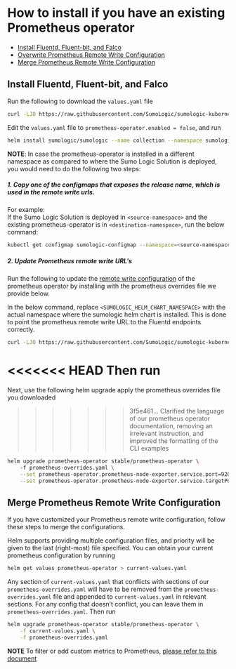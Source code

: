 # How to install if you have an existing Prometheus operator

<!-- TOC -->
 
- [Install Fluentd, Fluent-bit, and Falco](#install-fluentd-fluent-bit-and-falco) 
- [Overwrite Prometheus Remote Write Configuration](#overwrite-prometheus-remote-write-configuration) 
- [Merge Prometheus Remote Write Configuration](#merge-prometheus-remote-write-configuration)  

<!-- /TOC -->

## Install Fluentd, Fluent-bit, and Falco

Run the following to download the `values.yaml` file

```bash
curl -LJO https://raw.githubusercontent.com/SumoLogic/sumologic-kubernetes-collection/v0.17.0/deploy/helm/sumologic/values.yaml
```

Edit the `values.yaml` file to `prometheus-operator.enabled = false`, and run

```bash
helm install sumologic/sumologic --name collection --namespace sumologic -f values.yaml --set sumologic.accessId=<SUMO_ACCESS_ID> --set sumologic.accessKey=<SUMO_ACCESS_KEY> --set sumologic.clusterName=<MY_CLUSTER_NAME> 
```

**NOTE**:
In case the prometheus-operator is installed in a different namespace as compared to where the Sumo Logic Solution is deployed, you would need to do the following two steps:

##### 1. Copy one of the configmaps that exposes the release name,  which is used in the remote write urls.

For example:\
If the Sumo Logic Solution is deployed in `<source-namespace>` and the existing prometheus-operator is in `<destination-namespace>`, run the below command:
```bash
kubectl get configmap sumologic-configmap --namespace=<source-namespace> --export -o yaml | kubectl apply --namespace=<destination-namespace> -f -
```
##### 2. Update Prometheus remote write URL's
Run the following to update the [remote write configuration](https://prometheus.io/docs/prometheus/latest/configuration/configuration/#remote_write) of the prometheus operator by installing with the prometheus overrides file we provide below.

In the below command, replace `<SUMOLOGIC_HELM_CHART_NAMESPACE>` with the actual namespace where the sumologic helm chart is installed. This is done to point the prometheus remote write URL to the Fluentd endpoints correctly.

```bash
curl -LJO https://raw.githubusercontent.com/SumoLogic/sumologic-kubernetes-collection/v0.17.0/deploy/helm/prometheus-overrides.yaml > prometheus-overrides.yaml
```

<<<<<<< HEAD
Then run
=======
Next, use the following helm upgrade apply the prometheus overrides file you downloaded 
>>>>>>> 3f5e461... Clarified the language of our prometheus operator documentation, removing an irrelevant instruction, and improved the formatting of the CLI examples

```bash
helm upgrade prometheus-operator stable/prometheus-operator \ 
    -f prometheus-overrides.yaml \
    --set prometheus-operator.prometheus-node-exporter.service.port=9200 \
    --set prometheus-operator.prometheus-node-exporter.service.targetPort=9200
```

## Merge Prometheus Remote Write Configuration

If you have customized your Prometheus remote write configuration, follow these steps to merge the configurations. 

Helm supports providing multiple configuration files, and priority will be given to the last (right-most) file specified. You can obtain your current prometheus configuration by running

```bash
helm get values prometheus-operator > current-values.yaml
```

Any section of `current-values.yaml` that conflicts with sections of our `prometheus-overrides.yaml` will have to be removed from the `prometheus-overrides.yaml` file and appended to `current-values.yaml` in relevant sections. For any config that doesn’t conflict, you can leave them in `prometheus-overrides.yaml`. Then run

```bash
helm upgrade prometheus-operator stable/prometheus-operator \
    -f current-values.yaml \
    -f prometheus-overrides.yaml
```

__NOTE__ To filter or add custom metrics to Prometheus, [please refer to this document](additional_prometheus_configuration.md)
